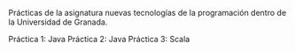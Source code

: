 Prácticas de la asignatura nuevas tecnologías de la programación dentro de la Universidad de Granada.

Práctica 1: Java
Práctica 2: Java
Práctica 3: Scala
